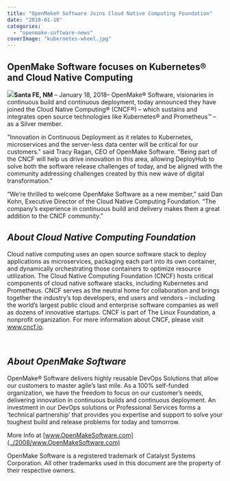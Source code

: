 ```yaml
---
title: "OpenMake® Software Joins Cloud Native Computing Foundation"
date: "2018-01-18"
categories: 
  - "openmake-software-news"
coverImage: "kubernetes-wheel.jpg"
---
```


## OpenMake Software focuses on Kubernetes® and Cloud Native Computing

![](images/kubernetes-wheel-300x200.jpg)**Santa FE, NM** – January 18, 2018– OpenMake® Software, visionaries in continuous build and continuous deployment, today announced they have joined the Cloud Native Computing® (CNCF®) – which sustains and integrates open source technologies like Kubernetes® and Prometheus™ – as a Silver member.

"Innovation in Continuous Deployment as it relates to Kubernetes, microservices and the server-less data center will be critical for our customers." said Tracy Ragan, CEO of OpenMake Software. "Being part of the CNCF will help us drive innovation in this area, allowing DeployHub to solve both the software release challenges of today, and be aligned with the community addressing challenges created by this new wave of digital transformation."

“We’re thrilled to welcome OpenMake Software as a new member,” said Dan Kohn, Executive Director of the Cloud Native Computing Foundation. “The company’s experience in continuous build and delivery makes them a great addition to the CNCF community.”

## **_About Cloud Native Computing Foundation_**

Cloud native computing uses an open source software stack to deploy applications as microservices, packaging each part into its own container, and dynamically orchestrating those containers to optimize resource utilization. The Cloud Native Computing Foundation (CNCF) hosts critical components of cloud native software stacks, including Kubernetes and Prometheus. CNCF serves as the neutral home for collaboration and brings together the industry’s top developers, end users and vendors – including the world’s largest public cloud and enterprise software companies as well as dozens of innovative startups. CNCF is part of The Linux Foundation, a nonprofit organization. For more information about CNCF, please visit www.cncf.io.

 

## **_About OpenMake Software_**

OpenMake® Software delivers highly reusable DevOps Solutions that allow our customers to master agile’s last mile. As a 100% self-funded organization, we have the freedom to focus on our customer’s needs, delivering innovation in continuous builds and continuous deployment. An investment in our DevOps solutions or Professional Services forms a ‘technical partnership’ that provides you expertise and support to solve your toughest build and release problems for today and tomorrow.

More Info at [www.OpenMakeSoftware.com](../2008/www.OpenMakeSoftware.com)

OpenMake Software is a registered trademark of Catalyst Systems Corporation. All other trademarks used in this document are the property of their respective owners.
